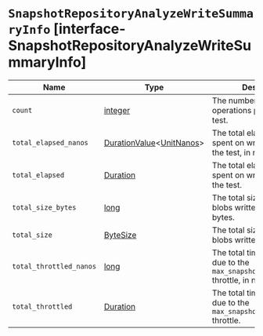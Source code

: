# `SnapshotRepositoryAnalyzeWriteSummaryInfo` [interface-SnapshotRepositoryAnalyzeWriteSummaryInfo]

| Name | Type | Description |
| - | - | - |
| `count` | [integer](./integer.md) | The number of write operations performed in the test. |
| `total_elapsed_nanos` | [DurationValue](./DurationValue.md)<[UnitNanos](./UnitNanos.md)> | The total elapsed time spent on writing blobs in the test, in nanoseconds. |
| `total_elapsed` | [Duration](./Duration.md) | The total elapsed time spent on writing blobs in the test. |
| `total_size_bytes` | [long](./long.md) | The total size of all the blobs written in the test, in bytes. |
| `total_size` | [ByteSize](./ByteSize.md) | The total size of all the blobs written in the test. |
| `total_throttled_nanos` | [long](./long.md) | The total time spent waiting due to the `max_snapshot_bytes_per_sec` throttle, in nanoseconds. |
| `total_throttled` | [Duration](./Duration.md) | The total time spent waiting due to the `max_snapshot_bytes_per_sec` throttle. |
